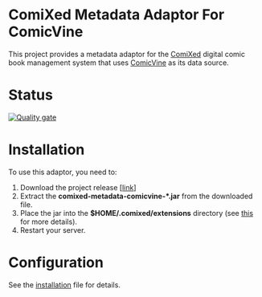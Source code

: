 # ComiXed Metadata Adaptor For ComicVine

This project provides a metadata adaptor for the [ComiXed](http://www.comixedproject.org)
digital comic book management system that uses [ComicVine](http://www.comicvine.com) as
its data source.

# Status

[![Quality gate](https://sonarcloud.io/api/project_badges/quality_gate?project=comixed_comixed-metadata-comicvine)](https://sonarcloud.io/dashboard?id=comixed_comixed-metadata-comicvine)


# Installation

To use this adaptor, you need to:

1. Download the project release [[link](https://github.com/comixed/comixed-metadata-comicvine/releases)]
1. Extract the **comixed-metadata-comicvine-*.jar** from the downloaded file.
1. Place the jar into the **$HOME/.comixed/extensions** directory (see [this](https://github.com/comixed/comixed/blob/main/QUICKSTART.md#adding-extensions-and-plugins) for more details).
1. Restart your server.

# Configuration

See the [installation](INSTALLATION.md) file for details.
